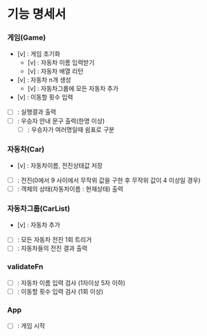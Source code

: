 # 기능 명세서

### 게임(Game)

- [v] : 게임 초기화
  - [v] : 자동차 이름 입력받기
  - [v] : 자동차 배열 리턴
- [v] : 자동차 n개 생성
  - [v] : 자동차그룹에 모든 자동차 추가
- [v] : 이동할 횟수 입력
- [ ] : 실행결과 출력
- [ ] : 우승자 안내 문구 출력(한명 이상)
  - [ ] : 우승자가 여러명일때 쉼표로 구분

### 자동차(Car)

- [v] : 자동차이름, 전진상태값 저장
- [ ] : 전진(0에서 9 사이에서 무작위 값을 구한 후 무작위 값이 4 이상일 경우)
- [ ] : 객체의 상태(자동차이름 : 현재상태) 출력

### 자동차그룹(CarList)

- [v] : 자동차 추가
- [ ] : 모든 자동차 전진 1회 트리거
- [ ] : 자동차들의 전진 결과 출력

### validateFn

- [ ] : 자동차 이름 입력 검사 (1자이상 5자 이하)
- [ ] : 이동할 횟수 입력 검사 (1회 이상)

### App

- [ ] : 게임 시작
